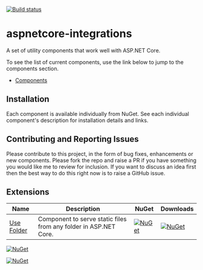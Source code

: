 [![Build status](https://ci.appveyor.com/api/projects/status/pjmkt9665bi37596/branch/master?svg=true)](https://ci.appveyor.com/project/pratikpanda/aspnetcore-integrations/branch/master)

# aspnetcore-integrations
A set of utility components that work well with ASP.NET Core.

To see the list of current components, use the link below to jump to the components section.

* [Components](#components)

## Installation

Each component is available individually from NuGet. See each individual component's description for installation details and links.

## Contributing and Reporting Issues

Please contribute to this project, in the form of bug fixes, enhancements or new components. Please fork the repo and raise a PR if you have something you would like me to review for inclusion.  If you want to discuss an idea first then the best way to do this right now is to raise a GitHub issue.

## Extensions
| Name | Description | NuGet | Downloads |
| ------ | ------ | ------ | ------ |
| [Use Folder](Libraries/AspNetCore.Integrations.UseFolder) | Component to serve static files from any folder in ASP.NET Core. | [![NuGet](https://img.shields.io/nuget/vpre/aspnetcore.integrations.usefolder.svg)](https://www.nuget.org/packages/aspnetcore.integrations.usefolder) | [![NuGet](https://img.shields.io/nuget/dt/aspnetcore.integrations.usefolder.svg)](https://www.nuget.org/packages/aspnetcore.integrations.usefolder) |

[![NuGet](https://img.shields.io/nuget/vpre/aspnetcore.integrations.usefolder.svg)](https://www.nuget.org/packages/aspnetcore.integrations.usefolder)
 
[![NuGet](https://img.shields.io/nuget/dt/aspnetcore.integrations.usefolder.svg)](https://www.nuget.org/packages/aspnetcore.integrations.usefolder)
